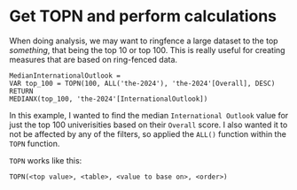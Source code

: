 # Get TOPN and perform calculations

When doing analysis, we may want to ringfence a large dataset to the top *something*, that being the top 10 or top 100. This is really useful for creating measures that are based on ring-fenced data.

```dax
MedianInternationalOutlook = 
VAR top_100 = TOPN(100, ALL('the-2024'), 'the-2024'[Overall], DESC)
RETURN
MEDIANX(top_100, 'the-2024'[InternationalOutlook])
```

In this example, I wanted to find the median `International Outlook` value for just the top 100 univerisities based on their `Overall` score. I also wanted it to not be affected by any of the filters, so applied the `ALL()` function within the `TOPN` function.

`TOPN` works like this:

`TOPN(<top value>, <table>, <value to base on>, <order>)`
